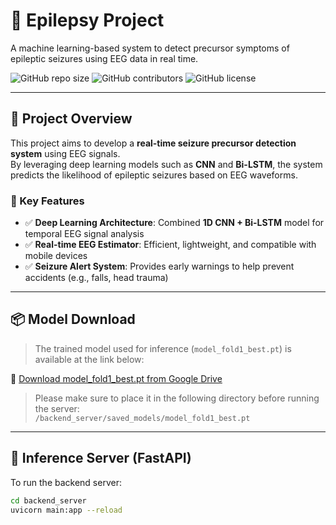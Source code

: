 # 🧠 Epilepsy Project

A machine learning-based system to detect precursor symptoms of epileptic seizures using EEG data in real time.

![GitHub repo size](https://img.shields.io/github/repo-size/yena-yena/Epilepsy-Project)
![GitHub contributors](https://img.shields.io/github/contributors/yena-yena/Epilepsy-Project)
![GitHub license](https://img.shields.io/github/license/yena-yena/Epilepsy-Project)

---

## 🚀 Project Overview

This project aims to develop a **real-time seizure precursor detection system** using EEG signals.  
By leveraging deep learning models such as **CNN** and **Bi-LSTM**, the system predicts the likelihood of epileptic seizures based on EEG waveforms.

### 🔹 Key Features

- ✅ **Deep Learning Architecture**: Combined **1D CNN + Bi-LSTM** model for temporal EEG signal analysis  
- ✅ **Real-time EEG Estimator**: Efficient, lightweight, and compatible with mobile devices  
- ✅ **Seizure Alert System**: Provides early warnings to help prevent accidents (e.g., falls, head trauma)  

---

## 📦 Model Download

> The trained model used for inference (`model_fold1_best.pt`) is available at the link below:

🔗 [Download model_fold1_best.pt from Google Drive](https://drive.google.com/uc?id=링크ID)

> Please make sure to place it in the following directory before running the server:  
`/backend_server/saved_models/model_fold1_best.pt`

---

## 🧪 Inference Server (FastAPI)

To run the backend server:

```bash
cd backend_server
uvicorn main:app --reload
